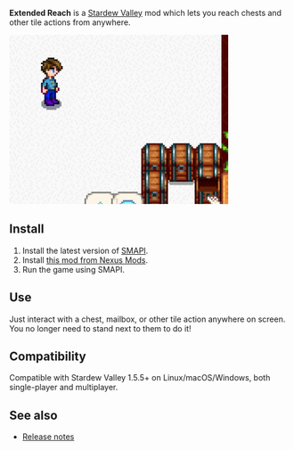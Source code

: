 ﻿**Extended Reach** is a [Stardew Valley](http://stardewvalley.net/) mod which lets you reach chests
and other tile actions from anywhere.

![](screenshot.png)

## Install
1. Install the latest version of [SMAPI](https://smapi.io).
2. Install [this mod from Nexus Mods](http://www.nexusmods.com/stardewvalley/mods/1493).
3. Run the game using SMAPI.

## Use
Just interact with a chest, mailbox, or other tile action anywhere on screen. You no longer need to
stand next to them to do it!

## Compatibility
Compatible with Stardew Valley 1.5.5+ on Linux/macOS/Windows, both single-player and multiplayer.

## See also
* [Release notes](release-notes.md)
